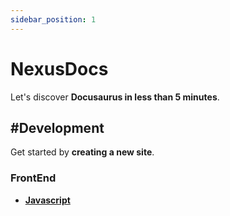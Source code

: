 ```yaml
---
sidebar_position: 1
---
```


# NexusDocs

Let's discover **Docusaurus in less than 5 minutes**.

## #Development

Get started by **creating a new site**.

### FrontEnd

- **[Javascript](https://nodejs.org/en/download/)**


